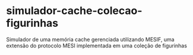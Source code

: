 # simulador-cache-colecao-figurinhas
Simulador de uma memória cache gerenciada utilizando MESIF, uma extensão do protocolo MESI implementada em uma coleção de figurinhas
